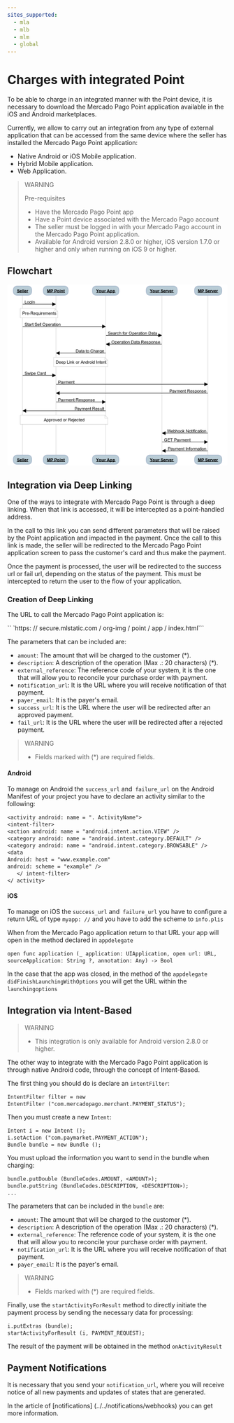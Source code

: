 ```yaml
---
sites_supported:
  - mla
  - mlb
  - mlm
  - global
---
```


# Charges with integrated Point
To be able to charge in an integrated manner with the Point device, it is necessary to download the Mercado Pago Point application available in the iOS and Android marketplaces.

Currently, we allow to carry out an integration from any type of external application that can be accessed from the same device where the seller has installed the Mercado Pago Point application:

- Native Android or iOS Mobile application.
- Hybrid Mobile application.
- Web Application.

> WARNING
>
> Pre-requisites
>
> * Have the Mercado Pago Point app
> * Have a Point device associated with the Mercado Pago account
> * The seller must be logged in with your Mercado Pago account in the Mercado Pago Point application.
> * Available for Android version 2.8.0 or higher, iOS version 1.7.0 or higher and only when running on iOS 9 or higher.

## Flowchart

![instore diagram](/images/point_diagram.png)


## Integration via Deep Linking

One of the ways to integrate with Mercado Pago Point is through a deep linking. When that link is accessed, it will be intercepted as a point-handled address.

In the call to this link you can send different parameters that will be raised by the Point application and impacted in the payment. Once the call to this link is made, the seller will be redirected to the Mercado Pago Point application screen to pass the customer's card and thus make the payment.

Once the payment is processed, the user will be redirected to the success url or fail url, depending on the status of the payment. This must be intercepted to return the user to the flow of your application. 


### Creation of Deep Linking

The URL to call the Mercado Pago Point application is:


`` `https: // secure.mlstatic.com / org-img / point / app / index.html```

The parameters that can be included are:

* `amount`: The amount that will be charged to the customer (*).
* `description`: A description of the operation (Max .: 20 characters) (*).
* `external_reference`: The reference code of your system, it is the one that will allow you to reconcile your purchase order with payment.
* `notification_url`: It is the URL where you will receive notification of that payment.
* `payer_email`: It is the payer's email.
* `success_url`: It is the URL where the user will be redirected after an approved payment.
* `fail_url`: It is the URL where the user will be redirected after a rejected payment.

> WARNING
>
> * Fields marked with (*) are required fields.

#### Android
To manage on Android the `success_url` and` failure_url` on the Android Manifest of your project you have to declare an activity similar to the following:

```
<activity android: name = ". ActivityName">
<intent-filter>
<action android: name = "android.intent.action.VIEW" />
<category android: name = "android.intent.category.DEFAULT" />
<category android: name = "android.intent.category.BROWSABLE" />
<data
Android: host = "www.example.com"
android: scheme = "example" />
   </ intent-filter>
</ activity>
```

#### iOS
To manage on iOS the `success_url` and` failure_url` you have to configure a return URL of type `myapp: //` and you have to add the scheme to `info.plis`

When from the Mercado Pago application return to that URL your app will open in the method declared in `appdelegate`

```
open func application (_ application: UIApplication, open url: URL, sourceApplication: String ?, annotation: Any) -> Bool
```
In the case that the app was closed, in the method of the `appdelegate didFinishLaunchingWithOptions` you will get the URL within the` launchingoptions`



## Integration via Intent-Based
> WARNING
>
> * This integration is only available for Android version 2.8.0 or higher.

The other way to integrate with the Mercado Pago Point application is through native Android code, through the concept of Intent-Based.

The first thing you should do is declare an `intentFilter`:

```
IntentFilter filter = new
IntentFilter ("com.mercadopago.merchant.PAYMENT_STATUS");
```

Then you must create a new `Intent`:

```
Intent i = new Intent ();
i.setAction ("com.paymarket.PAYMENT_ACTION");
Bundle bundle = new Bundle ();
```

You must upload the information you want to send in the bundle when charging:

```
bundle.putDouble (BundleCodes.AMOUNT, <AMOUNT>);
bundle.putString (BundleCodes.DESCRIPTION, <DESCRIPTION>);
...
```

The parameters that can be included in the `bundle` are:

* `amount`: The amount that will be charged to the customer (*).
* `description`: A description of the operation (Max .: 20 characters) (*).
* `external_reference`: The reference code of your system, it is the one that will allow you to reconcile your purchase order with payment.
* `notification_url`: It is the URL where you will receive notification of that payment.
* `payer_email`: It is the payer's email.


> WARNING
>
> * Fields marked with (*) are required fields.


Finally, use the `startActivityForResult` method to directly initiate the payment process by sending the necessary data for processing:

```
i.putExtras (bundle);
startActivityForResult (i, PAYMENT_REQUEST);
```

The result of the payment will be obtained in the method `onActivityResult`

## Payment Notifications

It is necessary that you send your `notification_url`, where you will receive notice of all new payments and updates of states that are generated.

In the article of [notifications] (../../notifications/webhooks) you can get more information.

